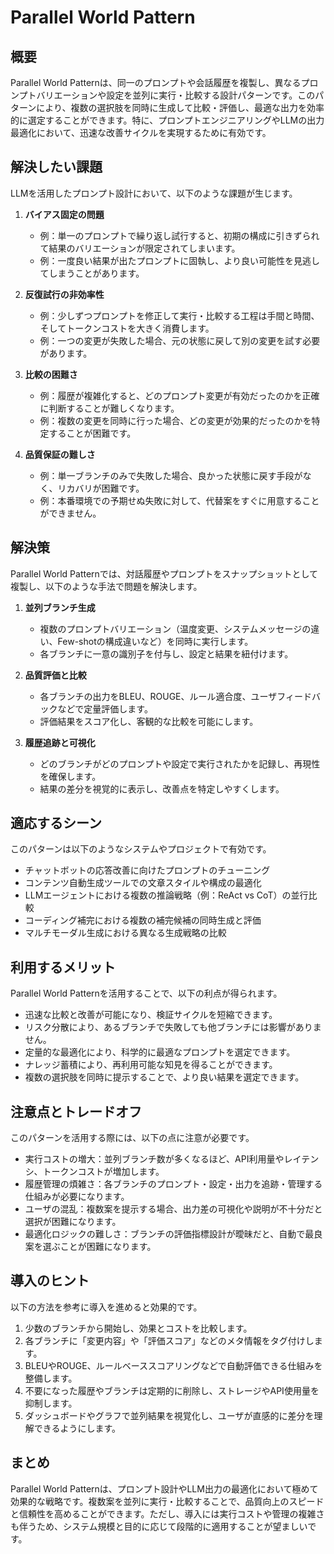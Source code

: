 # Parallel World Pattern

## 概要
Parallel World Patternは、同一のプロンプトや会話履歴を複製し、異なるプロンプトバリエーションや設定を並列に実行・比較する設計パターンです。このパターンにより、複数の選択肢を同時に生成して比較・評価し、最適な出力を効率的に選定することができます。特に、プロンプトエンジニアリングやLLMの出力最適化において、迅速な改善サイクルを実現するために有効です。

## 解決したい課題
LLMを活用したプロンプト設計において、以下のような課題が生じます。

1. **バイアス固定の問題**
   - 例：単一のプロンプトで繰り返し試行すると、初期の構成に引きずられて結果のバリエーションが限定されてしまいます。
   - 例：一度良い結果が出たプロンプトに固執し、より良い可能性を見逃してしまうことがあります。

2. **反復試行の非効率性**
   - 例：少しずつプロンプトを修正して実行・比較する工程は手間と時間、そしてトークンコストを大きく消費します。
   - 例：一つの変更が失敗した場合、元の状態に戻して別の変更を試す必要があります。

3. **比較の困難さ**
   - 例：履歴が複雑化すると、どのプロンプト変更が有効だったのかを正確に判断することが難しくなります。
   - 例：複数の変更を同時に行った場合、どの変更が効果的だったのかを特定することが困難です。

4. **品質保証の難しさ**
   - 例：単一ブランチのみで失敗した場合、良かった状態に戻す手段がなく、リカバリが困難です。
   - 例：本番環境での予期せぬ失敗に対して、代替案をすぐに用意することができません。

## 解決策
Parallel World Patternでは、対話履歴やプロンプトをスナップショットとして複製し、以下のような手法で問題を解決します。

1. **並列ブランチ生成**
   - 複数のプロンプトバリエーション（温度変更、システムメッセージの違い、Few-shotの構成違いなど）を同時に実行します。
   - 各ブランチに一意の識別子を付与し、設定と結果を紐付けます。

2. **品質評価と比較**
   - 各ブランチの出力をBLEU、ROUGE、ルール適合度、ユーザフィードバックなどで定量評価します。
   - 評価結果をスコア化し、客観的な比較を可能にします。

3. **履歴追跡と可視化**
   - どのブランチがどのプロンプトや設定で実行されたかを記録し、再現性を確保します。
   - 結果の差分を視覚的に表示し、改善点を特定しやすくします。

## 適応するシーン
このパターンは以下のようなシステムやプロジェクトで有効です。

- チャットボットの応答改善に向けたプロンプトのチューニング
- コンテンツ自動生成ツールでの文章スタイルや構成の最適化
- LLMエージェントにおける複数の推論戦略（例：ReAct vs CoT）の並行比較
- コーディング補完における複数の補完候補の同時生成と評価
- マルチモーダル生成における異なる生成戦略の比較

## 利用するメリット
Parallel World Patternを活用することで、以下の利点が得られます。

- 迅速な比較と改善が可能になり、検証サイクルを短縮できます。
- リスク分散により、あるブランチで失敗しても他ブランチには影響がありません。
- 定量的な最適化により、科学的に最適なプロンプトを選定できます。
- ナレッジ蓄積により、再利用可能な知見を得ることができます。
- 複数の選択肢を同時に提示することで、より良い結果を選定できます。

## 注意点とトレードオフ
このパターンを活用する際には、以下の点に注意が必要です。

- 実行コストの増大：並列ブランチ数が多くなるほど、API利用量やレイテンシ、トークンコストが増加します。
- 履歴管理の煩雑さ：各ブランチのプロンプト・設定・出力を追跡・管理する仕組みが必要になります。
- ユーザの混乱：複数案を提示する場合、出力差の可視化や説明が不十分だと選択が困難になります。
- 最適化ロジックの難しさ：ブランチの評価指標設計が曖昧だと、自動で最良案を選ぶことが困難になります。

## 導入のヒント
以下の方法を参考に導入を進めると効果的です。

1. 少数のブランチから開始し、効果とコストを比較します。
2. 各ブランチに「変更内容」や「評価スコア」などのメタ情報をタグ付けします。
3. BLEUやROUGE、ルールベーススコアリングなどで自動評価できる仕組みを整備します。
4. 不要になった履歴やブランチは定期的に削除し、ストレージやAPI使用量を抑制します。
5. ダッシュボードやグラフで並列結果を視覚化し、ユーザが直感的に差分を理解できるようにします。

## まとめ
Parallel World Patternは、プロンプト設計やLLM出力の最適化において極めて効果的な戦略です。複数案を並列に実行・比較することで、品質向上のスピードと信頼性を高めることができます。ただし、導入には実行コストや管理の複雑さも伴うため、システム規模と目的に応じて段階的に適用することが望ましいです。
